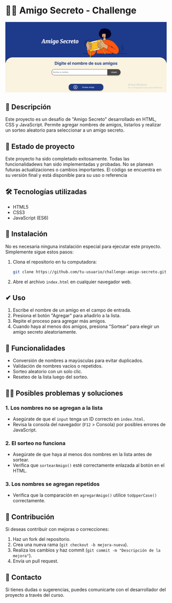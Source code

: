 # 🙍‍♂️ Amigo Secreto - Challenge

![Portada de la aplicacion web Amigo Secreto: se muestra un diseño con un personaje ilustrado, el titulo 'Amigo Secreto', un formulario para ingresar nombres y botones 'Añadir' y 'Sortear Amigos'.](assets/portada-readme.png)

## 📝 Descripción
Este proyecto es un desafío de "Amigo Secreto" desarrollado en HTML, CSS y JavaScript. Permite agregar nombres de amigos, listarlos y realizar un sorteo aleatorio para seleccionar a un amigo secreto.

## 🏁 Estado de proyecto
Este proyecto ha sido completado exitosamente. Todas las funcionalidadews han sido implementadas y probadas. No se planean futuras actualizaciones o cambios importantes.
El código se encuentra en su versión final y está disponible para su uso o referencia


## 🛠️ Tecnologías utilizadas
- HTML5
- CSS3
- JavaScript (ES6)

## 🚀 Instalación
No es necesaria ninguna instalación especial para ejecutar este proyecto. Simplemente sigue estos pasos:

1. Clona el repositorio en tu computadora:
   ```bash
   git clone https://github.com/tu-usuario/challenge-amigo-secreto.git
   ```
2. Abre el archivo `index.html` en cualquier navegador web.

## ✔ Uso
1. Escribe el nombre de un amigo en el campo de entrada.
2. Presiona el botón "Agregar" para añadirlo a la lista.
3. Repite el proceso para agregar más amigos.
4. Cuando haya al menos dos amigos, presiona "Sortear" para elegir un amigo secreto aleatoriamente.

## 📌 Funcionalidades
- Conversión de nombres a mayúsculas para evitar duplicados.
- Validación de nombres vacíos o repetidos.
- Sorteo aleatorio con un solo clic.
- Reseteo de la lista luego del sorteo.

## 👨‍💻 Posibles problemas y soluciones
### 1. Los nombres no se agregan a la lista
   - Asegúrate de que el `input` tenga un ID correcto en `index.html`.
   - Revisa la consola del navegador (`F12` > Consola) por posibles errores de JavaScript.

### 2. El sorteo no funciona
   - Asegúrate de que haya al menos dos nombres en la lista antes de sortear.
   - Verifica que `sortearAmigo()` esté correctamente enlazada al botón en el HTML.

### 3. Los nombres se agregan repetidos
   - Verifica que la comparación en `agregarAmigo()` utilice `toUpperCase()` correctamente.

## 🤝 Contribución
Si deseas contribuir con mejoras o correcciones:
1. Haz un fork del repositorio.
2. Crea una nueva rama (`git checkout -b mejora-nueva`).
3. Realiza los cambios y haz commit (`git commit -m "Descripción de la mejora"`).
4. Envía un pull request.

## 📲 Contacto
Si tienes dudas o sugerencias, puedes comunicarte con el desarrollador del proyecto a través del curso.

